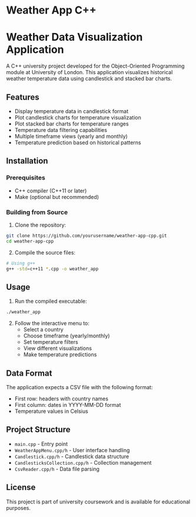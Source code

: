 # Weather App C++

# Weather Data Visualization Application

A C++ university project developed for the Object-Oriented Programming module at University of London. This application visualizes historical weather temperature data using candlestick and stacked bar charts.

## Features

- Display temperature data in candlestick format
- Plot candlestick charts for temperature visualization
- Plot stacked bar charts for temperature ranges
- Temperature data filtering capabilities
- Multiple timeframe views (yearly and monthly)
- Temperature prediction based on historical patterns

## Installation

### Prerequisites

- C++ compiler (C++11 or later)
- Make (optional but recommended)

### Building from Source

1. Clone the repository:

```bash
git clone https://github.com/yourusername/weather-app-cpp.git
cd weather-app-cpp
```

2. Compile the source files:

```bash
# Using g++
g++ -std=c++11 *.cpp -o weather_app
```

## Usage

1. Run the compiled executable:

```bash
./weather_app
```

2. Follow the interactive menu to:
   - Select a country
   - Choose timeframe (yearly/monthly)
   - Set temperature filters
   - View different visualizations
   - Make temperature predictions

## Data Format

The application expects a CSV file with the following format:

- First row: headers with country names
- First column: dates in YYYY-MM-DD format
- Temperature values in Celsius

## Project Structure

- `main.cpp` - Entry point
- `WeatherAppMenu.cpp/h` - User interface handling
- `Candlestick.cpp/h` - Candlestick data structure
- `CandlesticksCollection.cpp/h` - Collection management
- `CsvReader.cpp/h` - Data file parsing

## License

This project is part of university coursework and is available for educational purposes.
